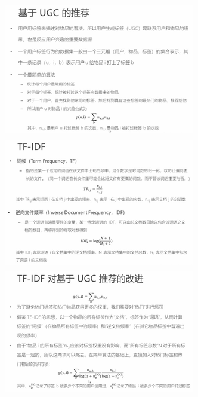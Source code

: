 ![image-20190827104141952](assets/image-20190827104141952.png)

![image-20190827104009067](assets/image-20190827104009067.png)

![image-20190827104045366](assets/image-20190827104045366.png)